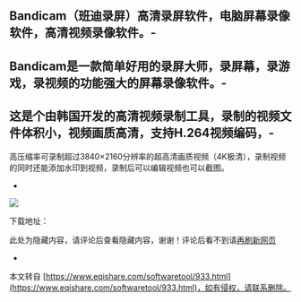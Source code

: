 Bandicam（班迪录屏）高清录屏软件，电脑屏幕录像软件，高清视频录像软件。-
-
Bandicam是一款简单好用的录屏大师，录屏幕，录游戏，录视频的功能强大的屏幕录像软件。-
-
这是个由韩国开发的高清视频录制工具，录制的视频文件体积小，视频画质高清，支持H.264视频编码，-
-
高压缩率可录制超过3840×2160分辨率的超高清画质视频（4K极清），录制视频的同时还能添加水印到视频，录制后可以编辑视频也可以截图。

-

![](https://gimg2.baidu.com/image_search/src=http%3A%2F%2Fwx3.sinaimg.cn%2Fmw690%2F5d109360gy1fs6dzx5v20j20ig0hy760.jpg&refer=http%3A%2F%2Fwx3.sinaimg.cn&app=2002&size=f9999,10000&q=a80&n=0&g=0n&fmt=auto?sec=1653107277&t=a0899d6227f3026a6c8599ebe5737c18)

下载地址：

此处为隐藏内容，请评论后查看隐藏内容，谢谢！评论后看不到请[再刷新网页](javascript:location.reload();)

-

本文转自 [https://www.eqishare.com/softwaretool/933.html](https://www.eqishare.com/softwaretool/933.html)，如有侵权，请联系删除。